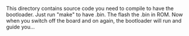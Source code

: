 This directory contains source code you need to compile to have the bootloader. Just run "make" to have .bin. The flash the .bin in ROM. Now when you switch off the board and on again, the bootloader will run and guide you...